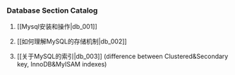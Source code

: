 ### Database Section Catalog

1. [[Mysql安装和操作|db_001]]

1. [[如何理解MySQL的存储机制|db_002]]

1. [[关于MySQL的索引|db_003]]
(difference between Clustered&Secondary key, InnoDB&MyISAM indexes)